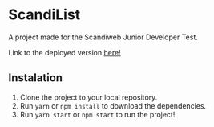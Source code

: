 # ScandiList

A project made for the Scandiweb Junior Developer Test.

Link to the deployed version [here!](https://scandi-list.herokuapp.com)

## Instalation

1. Clone the project to your local repository.
2. Run `yarn` or `npm install` to download the dependencies.
3. Run `yarn start` or `npm start` to run the project!



